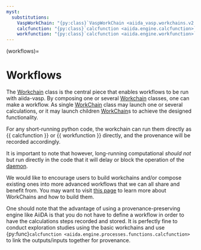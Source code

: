 ```yaml
---
myst:
  substitutions:
    VaspWorkChain: "{py:class}`VaspWorkChain <aiida_vasp.workchains.v2.vasp.VaspWorkChain>`"
    calcfunction: "{py:class}`calcfunction <aiida.engine.calcfunction>`"
    workfunction: "{py:class}`calcfunction <aiida.engine.workfunction>`"
---
```

(workflows)=

# Workflows

The [Workchain] class is the central piece that enables workflows to be run with aiida-vasp.
By composing one or several [Workchain] classes, one can make a workflow.
As single [WorkChain] class may launch one or several calculations, or it may launch children [WorkChain]s to achieve the designed functionality.

For  any short-running python code, the workchain can run them directly as {{ calcfunction }} or {{ workfunction }} directly, and the provenance will be recorded accordingly.

It is important to note that however, long-running computational *should not* but run directly in the code that it
will delay or block the operation of the [daemon].

We would like to encourage users to build workchains and/or compose existing ones into more advanced workflows that we can all share and benefit from.
You may want to visit [this page](https://aiida.readthedocs.io/projects/aiida-core/en/latest/howto/write_workflows.html) to learn more about WorkChains and how to build them.

One should note that the advantage of using a provenance-preserving engine like AiiDA is that you do
not have to define a workflow in order to have the calculations steps recorded and stored.
It is perfectly fine to conduct exploration studies using the basic workchains and use {py:func}`calcfunction <aiida.engine.processes.functions.calcfunction>`  to link the outputs/inputs together for provenance.

[vasp]: https://www.vasp.at
[workchain]: https://aiida.readthedocs.io/projects/aiida-core/en/latest/concepts/workflows.html#work-chains
[daemon]: https://aiida.readthedocs.io/projects/aiida-core/en/latest/topics/daemon.html
